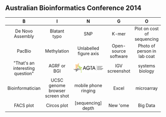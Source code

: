 ## Australian Bioinformatics Conference 2014

| B                | I                       | N                                                       | G                                                   | O                    |  
| :-----------:    | :-------------:         | :-------------:                                         | :-------------:                                     | :-------------:      |  
| De Novo Assembly |     Blatant typo              |        SNP                            |K-mer  |    Plot on cost of sequencing       |  
|PacBio     |Methylation  |          Unlabelled figure axis        |        Open-source software |      Photo of person in lab coat        |  
| "That's an interesting question"        |   AGRF or BGI             | <a href="http://http://agtaconference.org/"><img src="agta.png"></a> |           IGV screenshot                             | systems biology  |  
|  Bioinformatician    |     UCSC genome browser screen shot     |        mobile phone ringing              |    Excel  |    microarray         |  
|    FACS plot    |   Circos plot    |   [sequencing] depth         |               New 'ome                         |   Big Data    |  

